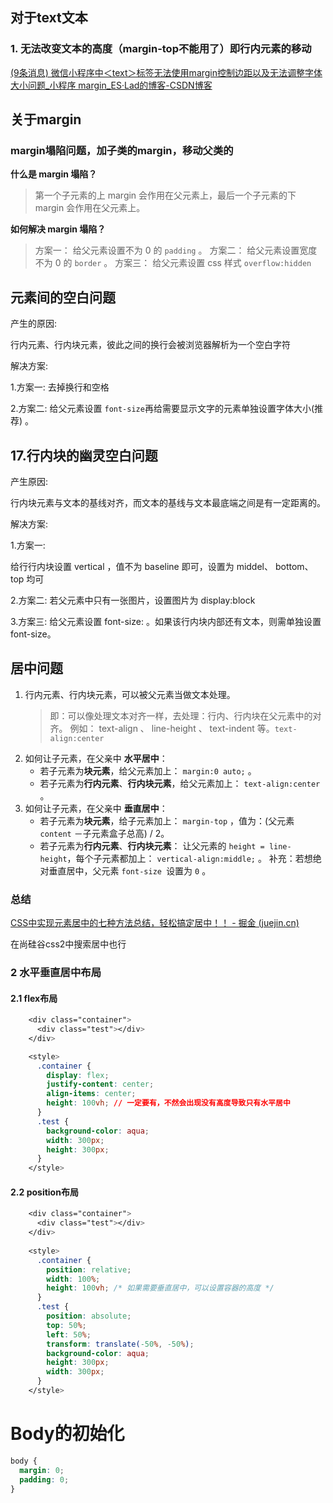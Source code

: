 



## 对于text文本

### 1. 无法改变文本的高度（margin-top不能用了）即行内元素的移动

[(9条消息) 微信小程序中＜text＞标签无法使用margin控制边距以及无法调整字体大小问题_小程序 margin_ES·Lad的博客-CSDN博客](https://blog.csdn.net/weixin_46671666/article/details/117086650)



## 关于margin

### margin塌陷问题，加子类的margin，移动父类的

**什么是 margin 塌陷？** 

>第一个子元素的上 margin 会作用在父元素上，最后一个子元素的下 margin 会作用在父元素上。

**如何解决 margin 塌陷？** 

>方案一： 给父元素设置不为 0 的 `padding` 。 
>方案二： 给父元素设置宽度不为 0 的 `border` 。
>方案三： 给父元素设置 css 样式 `overflow:hidden`




## 元素间的空白问题

产生的原因:

行内元素、行内块元素，彼此之间的换行会被浏览器解析为一个空白字符

解决方案:

1.方案一: 去掉换行和空格

2.方案二: 给父元素设置 `font-size`再给需要显示文字的元素单独设置字体大小(推荐) 。



## 17.行内块的幽灵空白问题

产生原因:

行内块元素与文本的基线对齐，而文本的基线与文本最底端之间是有一定距离的。

解决方案:

1.方案一:

给行行内块设置 vertical ，值不为 baseline 即可，设置为 middel、 bottom、top 均可

2.方案二: 若父元素中只有一张图片，设置图片为 display:block

3.方案三: 给父元素设置 font-size: 。如果该行内块内部还有文本，则需单独设置 font-size。



## 居中问题
1. 行内元素、行内块元素，可以被父元素当做文本处理。 
   > 即：可以像处理文本对齐一样，去处理：行内、行内块在父元素中的对齐。 
   > 例如： text-align 、 line-height 、 text-indent 等。`text-align:center`
2. 如何让子元素，在父亲中 **水平居中**： 
   - 若子元素为**块元素**，给父元素加上： `margin:0 auto;` 。
   - 若子元素为**行内元素**、**行内块元素**，给父元素加上： `text-align:center` 。 
3. 如何让子元素，在父亲中 **垂直居中**： 
   - 若子元素为**块元素**，给子元素加上： `margin-top` ，值为：(父元素 `content` －子元素盒子总高) / 2。
   - 若子元素为**行内元素**、**行内块元素**： 让父元素的 `height = line-height`，每个子元素都加上： `vertical-align:middle;` 。
    补充：若想绝对垂直居中，父元素 `font-size `设置为 `0` 。

### 总结

[CSS中实现元素居中的七种方法总结，轻松搞定居中！！ - 掘金 (juejin.cn)](https://juejin.cn/post/7234337275345387581)

在尚硅谷css2中搜索居中也行


### 2 水平垂直居中布局
#### 2.1 flex布局

```css
    <div class="container">
      <div class="test"></div>
    </div>

    <style>
      .container {
        display: flex;
        justify-content: center;
        align-items: center;
        height: 100vh; // 一定要有，不然会出现没有高度导致只有水平居中
      }
      .test {
        background-color: aqua;
        width: 300px;
        height: 300px;
      }
    </style>
```

#### 2.2 position布局

```css
    <div class="container">
      <div class="test"></div>
    </div>
    
    <style>
      .container {
        position: relative;
        width: 100%;
        height: 100vh; /* 如果需要垂直居中，可以设置容器的高度 */
      }
      .test {
        position: absolute;
        top: 50%;
        left: 50%;
        transform: translate(-50%, -50%);
        background-color: aqua;
        height: 300px;
        width: 300px;
      }
    </style>
```


# Body的初始化

```css
body {
  margin: 0;
  padding: 0;
}
```
